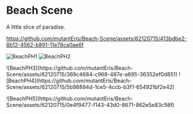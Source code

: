 # Beach Scene
 A little slice of paradise.


https://github.com/mutantEris/Beach-Scene/assets/62120715/413bdbe2-8b12-4562-b891-11e78ca0ae6f


![BeachPH1](https://github.com/mutantEris/Beach-Scene/assets/62120715/c2dabf52-f2c1-4df1-80fb-82c5613f4c92)
![BeachPH2](https://github.com/mutantEris/Beach-Scene/assets/62120715/54bd7a6f-d149-43d0-b247-169b74bed459)
<p float="left">
![BeachPH3](https://github.com/mutantEris/Beach-Scene/assets/62120715/369c4684-c968-487e-a695-36352ef0d851)
![BeachPH4](https://github.com/mutantEris/Beach-Scene/assets/62120715/5b98894d-1ce5-4ccb-b3f1-654921bf2e42)
</p>
![BeachPH5](https://github.com/mutantEris/Beach-Scene/assets/62120715/0e4f9477-f143-43d0-8671-862e5e83c98f)
